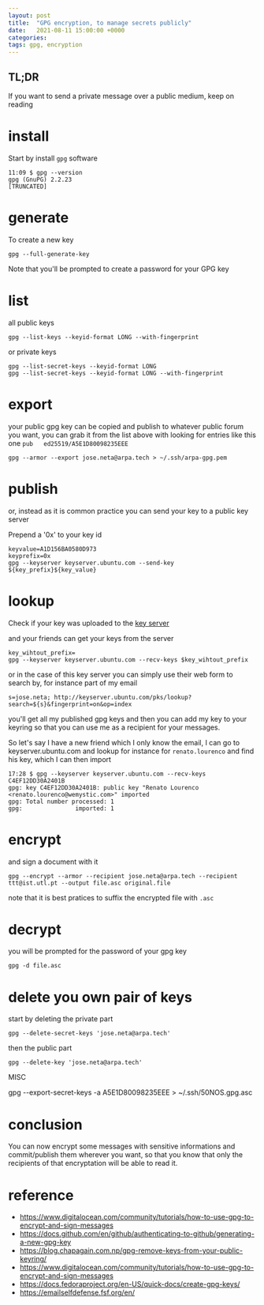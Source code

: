 ```yaml
---
layout: post
title:  "GPG encryption, to manage secrets publicly"
date:   2021-08-11 15:00:00 +0000
categories:
tags: gpg, encryption
---
```



## TL;DR

If you want to send a private message over a public medium, keep on reading

# install

Start by install `gpg` software

```
11:09 $ gpg --version
gpg (GnuPG) 2.2.23
[TRUNCATED]
```

# generate

To create a new key

```
gpg --full-generate-key
```

Note that you'll be prompted to create a password for your GPG key

# list 

all public keys

```
gpg --list-keys --keyid-format LONG --with-fingerprint
```

or private keys

```
gpg --list-secret-keys --keyid-format LONG
gpg --list-secret-keys --keyid-format LONG --with-fingerprint
```

# export 

your public gpg key can be copied and publish to whatever public forum you want, you can grab it from the list above with looking for entries like this one `pub   ed25519/A5E1D80098235EEE`

```
gpg --armor --export jose.neta@arpa.tech > ~/.ssh/arpa-gpg.pem
```

# publish

or, instead as it is common practice you can send your key to a public key server

Prepend a '0x' to your key id

```
keyvalue=A1D156BA0580D973
keyprefix=0x
gpg --keyserver keyserver.ubuntu.com --send-key ${key_prefix}${key_value}
```

# lookup

Check if your key was uploaded to the [key server](http://keyserver.ubuntu.com/pks/lookup?search=0xA1D156BA0580D973&fingerprint=on&op=index)

and your friends can get your keys from the server

```
key_wihtout_prefix=
gpg --keyserver keyserver.ubuntu.com --recv-keys $key_wihtout_prefix
```

or in the case of this key server you can simply use their web form to search by, for instance part of my email 

`s=jose.neta; http://keyserver.ubuntu.com/pks/lookup?search=${s}&fingerprint=on&op=index`

you'll get all my published gpg keys and then you can add my key to your keyring so that you can use me as a recipient for your messages.

So let's say I have a new friend which I only know the email, I can go to keyserver.ubuntu.com and lookup for instance for `renato.lourenco` and find his key, which I can then import

```
17:28 $ gpg --keyserver keyserver.ubuntu.com --recv-keys C4EF12DD30A2401B
gpg: key C4EF12DD30A2401B: public key "Renato Lourenco <renato.lourenco@wemystic.com>" imported
gpg: Total number processed: 1
gpg:               imported: 1
```

# encrypt

and sign a document with it

```
gpg --encrypt --armor --recipient jose.neta@arpa.tech --recipient ttt@ist.utl.pt --output file.asc original.file
```

note that it is best pratices to suffix the encrypted file with `.asc`

# decrypt

you will be prompted for the password of your gpg key

```
gpg -d file.asc
```

# delete you own pair of keys

start by deleting the private part

```
gpg --delete-secret-keys 'jose.neta@arpa.tech'
```

then the public part

```
gpg --delete-key 'jose.neta@arpa.tech'
```

MISC

gpg --export-secret-keys -a A5E1D80098235EEE > ~/.ssh/50NOS.gpg.asc


# conclusion

You can now encrypt some messages with sensitive informations and commit/publish them wherever you want, so that you know that only the recipients of that encryptation will be able to read it.

# reference

- <https://www.digitalocean.com/community/tutorials/how-to-use-gpg-to-encrypt-and-sign-messages>
- <https://docs.github.com/en/github/authenticating-to-github/generating-a-new-gpg-key>
- <https://blog.chapagain.com.np/gpg-remove-keys-from-your-public-keyring/>
- <https://www.digitalocean.com/community/tutorials/how-to-use-gpg-to-encrypt-and-sign-messages>
- <https://docs.fedoraproject.org/en-US/quick-docs/create-gpg-keys/>
- <https://emailselfdefense.fsf.org/en/>
